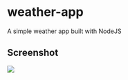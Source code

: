 # weather-app
A simple weather app built with NodeJS

## Screenshot

<img src="https://github.com/chuongnguyen-id/readme-assets/weather-app.png" />
